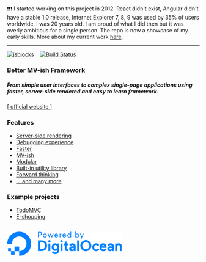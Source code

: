 ❗❗❗ I started working on this project in 2012. React didn't exist, Angular didn't have a stable 1.0 release, Internet Explorer 7, 8, 9 was used by 35% of users worldwide, I was 20 years old. I am proud of what I did then but it was overly ambitious for a single person. The repo is now a showcase of my early skills. More about my current work [here](https://github.com/astoilkov/me).

---

[![jsblocks](http://jsblocks.com/img/logoBeta.png)](http://jsblocks.com?ref=github_readme) &nbsp;&nbsp; [![Build Status](https://travis-ci.org/astoilkov/jsblocks.svg?branch=master)](https://travis-ci.org/astoilkov/jsblocks)

### Better MV-ish Framework

##### From simple user interfaces to complex single-page applications using faster, server-side rendered and easy to learn framework.

[[ official website ]](http://jsblocks.com)

### Features

 * [Server-side rendering](http://jsblocks.com/learn/introduction-why-jsblocks#server-side-rendering?ref=github_readme)
 * [Debugging experience](http://jsblocks.com/learn/introduction-why-jsblocks#debugging-experience?ref=github_readme)
 * [Faster](http://jsblocks.com/#performance?ref=github_readme)
 * [MV-ish](http://jsblocks.com/learn/introduction-why-jsblocks#mv-ish?ref=github_readme)
 * [Modular](http://jsblocks.com/learn/introduction-why-jsblocks#modular?ref=github_readme)
 * [Built-in utility library](http://jsblocks.com/learn/introduction-why-jsblocks#built-in-utility-library?ref=github_readme)
 * [Forward thinking](http://jsblocks.com/learn/introduction-why-jsblocks#forward-thinking?ref=github_readme)
 * [... and many more](http://jsblocks.com/learn/introduction-why-jsblocks#feature-rich?ref=github_readme)

### Example projects
 * [TodoMVC](https://github.com/astoilkov/jsblocks-todomvc)
 * [E-shopping](https://github.com/astoilkov/jsblocks-shopping-example)

<br>

<img src="./DO_Powered_by_Badge_blue.png" width="300px">
